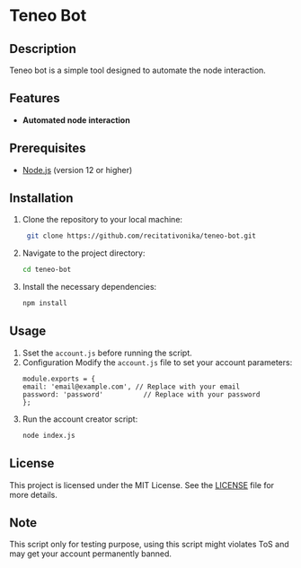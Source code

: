 # Teneo Bot

## Description
Teneo bot is a simple tool designed to automate the node interaction.

## Features
- **Automated node interaction**

## Prerequisites
- [Node.js](https://nodejs.org/) (version 12 or higher)

## Installation

1. Clone the repository to your local machine:
   ```bash
	git clone https://github.com/recitativonika/teneo-bot.git
   ```
2. Navigate to the project directory:
	```bash
	cd teneo-bot
	```
3. Install the necessary dependencies:
	```bash
	npm install
	```

## Usage

1. Sset the `account.js` before running the script.
2. Configuration
Modify the `account.js` file to set your account parameters:
	```
	module.exports = {
	email: 'email@example.com', // Replace with your email
	password: 'password'          // Replace with your password
	};

	```
3. Run the account creator script:
	```bash
	node index.js
	```

## License
This project is licensed under the MIT License. See the [LICENSE](LICENSE) file for more details.

## Note
This script only for testing purpose, using this script might violates ToS and may get your account permanently banned.
